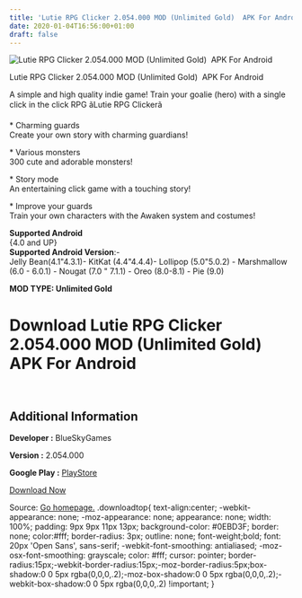 ```yaml
---
title: 'Lutie RPG Clicker 2.054.000 MOD (Unlimited Gold)  APK For Android'
date: 2020-01-04T16:56:00+01:00
draft: false
---
```


![Lutie RPG Clicker 2.054.000 MOD (Unlimited Gold)  APK For Android](https://i1.wp.com/apkhome.net/wp-content/uploads/2020/01/Lutie-RPG-Clicker-2.054.000-MOD-Unlimited-Gold.png "Lutie RPG Clicker 2.054.000 MOD (Unlimited Gold)  APK For Android")

  

Lutie RPG Clicker 2.054.000 MOD (Unlimited Gold)  APK For Android

A simple and high quality indie game! Train your goalie (hero) with a single click in the click RPG ãLutie RPG Clickerã

\* Charming guards  
Create your own story with charming guardians!

\* Various monsters  
300 cute and adorable monsters!

\* Story mode  
An entertaining click game with a touching story!

\* Improve your guards  
Train your own characters with the Awaken system and costumes!

**Supported Android**  
{4.0 and UP}  
**Supported Android Version**:-  
Jelly Bean(4.1"4.3.1)- KitKat (4.4"4.4.4)- Lollipop (5.0"5.0.2) - Marshmallow (6.0 - 6.0.1) - Nougat (7.0 " 7.1.1) - Oreo (8.0-8.1) - Pie (9.0)

**MOD TYPE: Unlimited Gold**

Download Lutie RPG Clicker 2.054.000 MOD (Unlimited Gold)  APK For Android
===========================================================================

 

Additional Information
----------------------

**Developer :** BlueSkyGames

**Version :** 2.054.000

**Google Play :** [PlayStore](https://play.google.com/store/apps/details?id=com.blueskygames.clicker)

  

[Download Now](https://store4app.co/post/lutie-rpg-clicker-2-054-000-mod-unlimited-gold-apk-for-android_1578151908)

  
Source: [Go homepage.](https://store4app.co/post/lutie-rpg-clicker-2-054-000-mod-unlimited-gold-apk-for-android_1578151908) .downloadtop{ text-align:center; -webkit-appearance: none; -moz-appearance: none; appearance: none; width: 100%; padding: 9px 9px 11px 13px; background-color: #0EBD3F; border: none; color:#fff; border-radius: 3px; outline: none; font-weight;bold; font: 20px 'Open Sans', sans-serif; -webkit-font-smoothing: antialiased; -moz-osx-font-smoothing: grayscale; color: #fff; cursor: pointer; border-radius:15px;-webkit-border-radius:15px;-moz-border-radius:5px;box-shadow:0 0 5px rgba(0,0,0,.2);-moz-box-shadow:0 0 5px rgba(0,0,0,.2);-webkit-box-shadow:0 0 5px rgba(0,0,0,.2) !important; }